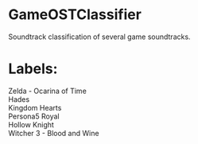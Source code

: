 # GameOSTClassifier
Soundtrack classification of several game soundtracks.

# Labels: 

Zelda - Ocarina of Time <br>
Hades <br>
Kingdom Hearts<br>
Persona5 Royal<br>
Hollow Knight<br>
Witcher 3 - Blood and Wine<br>

